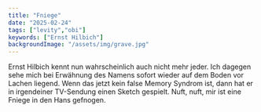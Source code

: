 ```yaml
---
title: "Fniege"
date: "2025-02-24"
tags: ["levity","obi"]
keywords: ["Ernst Hilbich"]
backgroundImage: "/assets/img/grave.jpg"
---
```

Ernst Hilbich kennt nun wahrscheinlich auch nicht mehr jeder. Ich dagegen sehe mich bei Erwähnung des Namens sofort wieder auf dem Boden vor Lachen liegend. Wenn das jetzt kein false Memory Syndrom ist, dann hat er in irgendeiner TV-Sendung einen Sketch gespielt. Nuft, nuft, mir ist eine Fniege in den Hans gefnogen.

